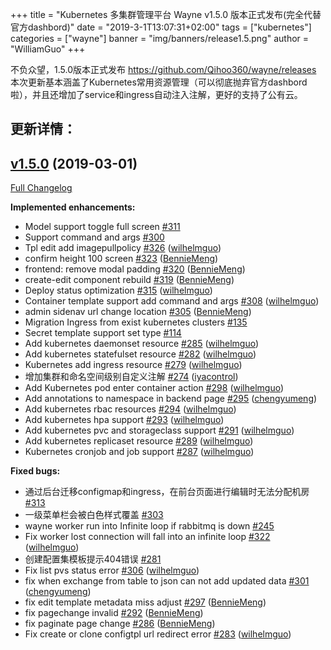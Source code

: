 +++
title = "Kubernetes 多集群管理平台 Wayne v1.5.0 版本正式发布(完全代替官方dashbord)"
date = "2019-3-1T13:07:31+02:00"
tags = ["kubernetes"]
categories = ["wayne"]
banner = "img/banners/release1.5.png"
author = "WilliamGuo"
+++

不负众望，1.5.0版本正式发布 https://github.com/Qihoo360/wayne/releases 本次更新基本涵盖了Kubernetes常用资源管理（可以彻底抛弃官方dashbord啦），并且还增加了service和ingress自动注入注解，更好的支持了公有云。

## 更新详情：

## [v1.5.0](https://github.com/Qihoo360/wayne/tree/v1.5.0) (2019-03-01)
[Full Changelog](https://github.com/Qihoo360/wayne/compare/v1.4.3...v1.5.0)

**Implemented enhancements:**

- Model support toggle full screen [\#311](https://github.com/Qihoo360/wayne/issues/311)
- Support command and args  [\#300](https://github.com/Qihoo360/wayne/issues/300)
- Tpl edit add imagepullpolicy [\#326](https://github.com/Qihoo360/wayne/pull/326) ([wilhelmguo](https://github.com/wilhelmguo))
- confirm height 100 screen [\#323](https://github.com/Qihoo360/wayne/pull/323) ([BennieMeng](https://github.com/BennieMeng))
- frontend: remove modal padding [\#320](https://github.com/Qihoo360/wayne/pull/320) ([BennieMeng](https://github.com/BennieMeng))
- create-edit component rebuild [\#319](https://github.com/Qihoo360/wayne/pull/319) ([BennieMeng](https://github.com/BennieMeng))
- Deploy status optimization [\#315](https://github.com/Qihoo360/wayne/pull/315) ([wilhelmguo](https://github.com/wilhelmguo))
- Container template support add command and args [\#308](https://github.com/Qihoo360/wayne/pull/308) ([wilhelmguo](https://github.com/wilhelmguo))
- admin sidenav url change location [\#305](https://github.com/Qihoo360/wayne/pull/305) ([BennieMeng](https://github.com/BennieMeng))
- Migration Ingress from exist kubernetes clusters [\#135](https://github.com/Qihoo360/wayne/issues/135)
- Secret template support set type [\#114](https://github.com/Qihoo360/wayne/issues/114)
- Add kubernetes daemonset resource [\#285](https://github.com/Qihoo360/wayne/pull/285) ([wilhelmguo](https://github.com/wilhelmguo))
- Add kubernetes statefulset resource [\#282](https://github.com/Qihoo360/wayne/pull/282) ([wilhelmguo](https://github.com/wilhelmguo))
- Kubernetes add ingress resource [\#279](https://github.com/Qihoo360/wayne/pull/279) ([wilhelmguo](https://github.com/wilhelmguo))
- 增加集群和命名空间级别自定义注解 [\#274](https://github.com/Qihoo360/wayne/pull/274) ([iyacontrol](https://github.com/iyacontrol))
- Add Kubernetes pod enter container action [\#298](https://github.com/Qihoo360/wayne/pull/298) ([wilhelmguo](https://github.com/wilhelmguo))
- Add annotations to namespace in backend page [\#295](https://github.com/Qihoo360/wayne/pull/295) ([chengyumeng](https://github.com/chengyumeng))
- Add kubernetes rbac resources [\#294](https://github.com/Qihoo360/wayne/pull/294) ([wilhelmguo](https://github.com/wilhelmguo))
- Add kubernetes hpa support [\#293](https://github.com/Qihoo360/wayne/pull/293) ([wilhelmguo](https://github.com/wilhelmguo))
- Add kubernetes pvc and storageclass support [\#291](https://github.com/Qihoo360/wayne/pull/291) ([wilhelmguo](https://github.com/wilhelmguo))
- Add kubernetes replicaset resource [\#289](https://github.com/Qihoo360/wayne/pull/289) ([wilhelmguo](https://github.com/wilhelmguo))
- Kubernetes cronjob and job support [\#287](https://github.com/Qihoo360/wayne/pull/287) ([wilhelmguo](https://github.com/wilhelmguo))

**Fixed bugs:**

- 通过后台迁移configmap和ingress，在前台页面进行编辑时无法分配机房 [\#313](https://github.com/Qihoo360/wayne/issues/313)
- 一级菜单栏会被白色样式覆盖 [\#303](https://github.com/Qihoo360/wayne/issues/303)
- wayne worker run into Infinite loop if rabbitmq is down [\#245](https://github.com/Qihoo360/wayne/issues/245)
- Fix worker lost connection will fall into an infinite loop [\#322](https://github.com/Qihoo360/wayne/pull/322) ([wilhelmguo](https://github.com/wilhelmguo))
- 创建配置集模板提示404错误 [\#281](https://github.com/Qihoo360/wayne/issues/281)
- Fix list pvs status error [\#306](https://github.com/Qihoo360/wayne/pull/306) ([wilhelmguo](https://github.com/wilhelmguo))
- fix when exchange from table to json can not add updated data [\#301](https://github.com/Qihoo360/wayne/pull/301) ([chengyumeng](https://github.com/chengyumeng))
- fix edit template metadata miss adjust [\#297](https://github.com/Qihoo360/wayne/pull/297) ([BennieMeng](https://github.com/BennieMeng))
- fix pagechange invalid [\#292](https://github.com/Qihoo360/wayne/pull/292) ([BennieMeng](https://github.com/BennieMeng))
- fix paginate page change [\#286](https://github.com/Qihoo360/wayne/pull/286) ([BennieMeng](https://github.com/BennieMeng))
- Fix create or clone configtpl url redirect error [\#283](https://github.com/Qihoo360/wayne/pull/283) ([wilhelmguo](https://github.com/wilhelmguo))
